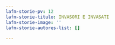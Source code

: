 ```yaml
---
lafm-storie-pv: 12
lafm-storie-titulo: INVASORI E INVASATI
lafm-storie-image: ''
lafm-storie-autores-list: []

---
```

